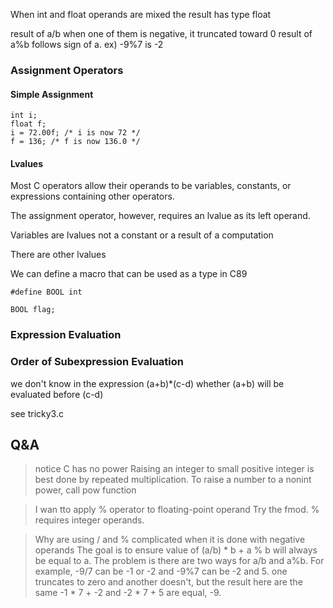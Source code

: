 When int and float operands are mixed the result has type float

result of a/b when one of them is negative, it truncated toward 0
result of a%b follows sign of a. ex) -9%7 is -2

### Assignment Operators

#### Simple Assignment

```
int i;
float f;
i = 72.00f; /* i is now 72 */
f = 136; /* f is now 136.0 */

```

#### Lvalues

Most C operators allow their operands to be variables, constants, or expressions containing other operators.

The assignment operator, however, requires an lvalue as its left operand.

Variables are lvalues
not a constant or a result of a computation

There are other lvalues 

We can define a macro that can be used as a type in C89
```
#define BOOL int

BOOL flag;
```


### Expression Evaluation

### Order of Subexpression Evaluation

we don't know in the expression (a+b)*(c-d) whether (a+b) will be evaluated before (c-d)

see tricky3.c

## Q&A

> notice C has no power 
Raising an integer to small positive integer is best done by repeated multiplication.
To raise a number to a nonint power, call pow function

> I wan tto apply % operator to floating-point operand
Try the fmod. % requires integer operands. 

> Why are using / and % complicated when it is done with negative operands
The goal is to ensure value of (a/b) * b + a % b will always be equal to a.
The problem is there are two ways for a/b and a%b. For example, -9/7 can be -1 or -2 and -9%7 can be -2 and 5. 
one truncates to zero and another doesn't, but the result here are the same
-1 * 7 + -2 and -2 * 7 + 5 are equal, -9.




